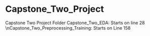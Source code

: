 # Capstone_Two_Project
Capstone Two Project Folder
Capstone_Two_EDA: Starts on line 28
\nCapstone_Two_Preprocessing_Training: Starts on Line 158
